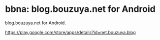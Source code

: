 # bbna: blog.bouzuya.net for Android

blog.bouzuya.net for Android.

https://play.google.com/store/apps/details?id=net.bouzuya.blog

